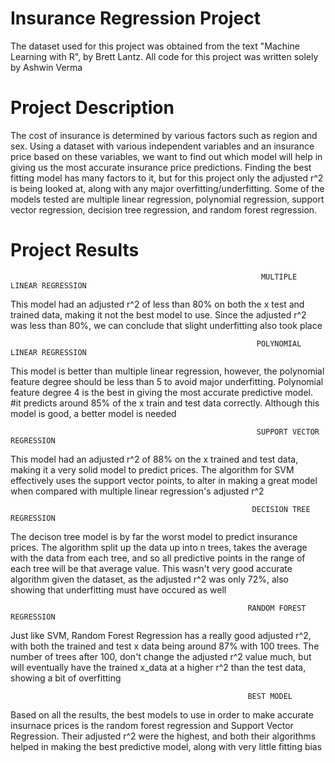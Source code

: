 # Insurance Regression Project
 The dataset used for this project was obtained from the text "Machine Learning with R", by Brett Lantz. All code for this project was written solely by Ashwin Verma


# Project Description
The cost of insurance is determined by various factors such as region and sex. Using a dataset with various independent variables and an insurance price based on these variables, we want to find out which model will help in giving us the most accurate insurance price predictions. Finding the best fitting model has many factors to it, but for this project only the adjusted r^2 is being looked at, along with any major overfitting/underfitting. Some of the models tested are multiple linear 
regression, polynomial regression, support vector regression, decision tree regression, and random forest regression.




# Project Results 
                                                            MULTIPLE LINEAR REGRESSION 
This model had an adjusted r^2 of less than 80% on both the x test and trained data, making it not the best model to use.
Since the adjusted r^2 was less than 80%, we can conclude that slight underfitting also took place


                                                           POLYNOMIAL LINEAR REGRESSION 
 This model is better than multiple linear regression, however, the polynomial feature degree should be less than 5 to 
 avoid major underfitting. Polynomial feature degree 4 is the best in giving the most accurate predictive model.
#it predicts around 85% of the x train and test data correctly. Although this model is good, a better model is needed


                                                           SUPPORT VECTOR REGRESSION 
This model had an adjusted r^2 of 88% on the x trained and test data, making it a very solid model to predict prices.
 The algorithm for SVM effectively uses the support vector points, to alter in making a great model when compared with 
 multiple linear regression's adjusted r^2


                                                          DECISION TREE REGRESSION 
The decison tree model is by far the worst model to predict insurance prices. The algorithm split up the data up into n 
 trees, takes the average with the data from each tree, and so all predictive points in the range of each tree will be that
average value. This wasn't very good accurate algorithm given the dataset, as  the adjusted r^2 was only 72%, also showing that
 underfitting must have occured as well


                                                         RANDOM FOREST REGRESSION
Just like SVM, Random Forest Regression has a really good adjusted r^2, with both the trained and test x data being around 87%
 with 100 trees. The number of trees after 100, don't change the adjusted r^2 value much, but will eventually have the trained 
 x_data at a higher r^2 than the test data, showing a bit of overfitting 


                                                         BEST MODEL 
 Based on all the results, the best models to use in order to make accurate insurnace prices is the random forest regression
 and Support Vector Regression. Their adjusted r^2 were the highest, and both their algorithms helped in making
 the best predictive model, along with very little fitting bias
